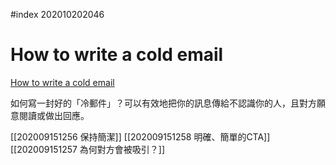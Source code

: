 #index 202010202046

# How to write a cold email
[How to write a cold email](https://sriramk.com/coldemail)

如何寫一封好的「冷郵件」？可以有效地把你的訊息傳給不認識你的人，且對方願意閱讀或做出回應。

[[202009151256 保持簡潔]]
[[202009151258 明確、簡單的CTA]]
[[202009151257 為何對方會被吸引？]]

